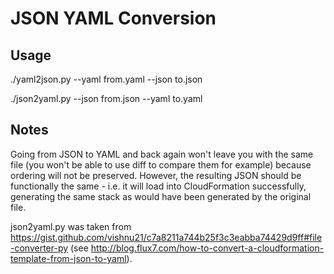 # JSON YAML Conversion

## Usage

./yaml2json.py --yaml from.yaml --json to.json

./json2yaml.py --json from.json --yaml to.yaml


## Notes

Going from JSON to YAML and back again won't leave you with the same file (you won't be able to use diff to compare them for example) because ordering will not be preserved. However, the resulting JSON should be functionally the same - i.e. it will load into CloudFormation successfully, generating the same stack as would have been generated by the original file.

json2yaml.py was taken from https://gist.github.com/vishnu21/c7a8211a744b25f3c3eabba74429d9ff#file-converter-py (see http://blog.flux7.com/how-to-convert-a-cloudformation-template-from-json-to-yaml).
